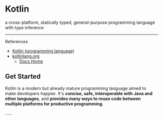 # Kotlin

a cross-platform, statically typed, general-purpose programming language with type inference

---

References

-   [Kotlin (programming language)](<https://en.wikipedia.org/wiki/Kotlin_(programming_language)>)
-   [kotlinlang.org](https://kotlinlang.org/)
    -   [Docs Home](https://kotlinlang.org/docs/home.html)

## Get Started

Kotlin is a modern but already mature programming language aimed to make developers happier.
It's **concise, safe, interoperable with Java and other languages**, and **provides many ways to reuse code between multiple platforms for productive programming**.

……
